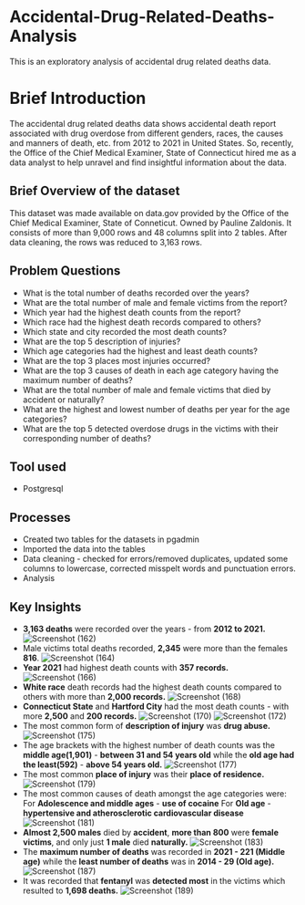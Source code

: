 # Accidental-Drug-Related-Deaths-Analysis
This is an exploratory analysis of accidental drug related deaths data.
# Brief Introduction
The accidental drug related deaths data shows accidental death report associated with drug overdose from different genders, races, the causes and manners of death, etc. from 2012 to 2021 in United States. So, recently, the Office of the Chief Medical Examiner, State of Connecticut hired me as a data analyst to help unravel and find insightful information about the data. 
## Brief Overview of the dataset
This dataset was made available on data.gov provided by the Office of the Chief Medical Examiner, State of Conneticut. Owned by Pauline Zaldonis. It consists of more than 9,000 rows and 48 columns split into 2 tables. After data cleaning, the rows was reduced to 3,163 rows.
## Problem Questions
*  What is the total number of deaths recorded over the years?
*  What are the total number of male and female victims from the report?
*  Which year had the highest death counts from the report?
*  Which race had the highest death records compared to others?
*  Which state and city recorded the most death counts?
*  What are the top 5 description of injuries?
*  Which age categories had the highest and least death counts?
*  What are the top 3 places most injuries occurred?
*  What are the top 3 causes of death in each age category having the maximum number of deaths?
*  What are the total number of male and female victims that died by accident or naturally?
*  What are the highest and lowest number of deaths per year for the age categories?
*  What are the top 5 detected overdose drugs in the victims with their corresponding number of deaths?
## Tool used
*  Postgresql
##  Processes
*  Created two tables for the datasets in pgadmin
*  Imported the data into the tables
*  Data cleaning - checked for errors/removed duplicates, updated some columns to lowercase, corrected misspelt words and punctuation errors.
*  Analysis
## Key Insights
*  **3,163 deaths** were recorded over the years - from **2012 to 2021.**
![Screenshot (162)](https://github.com/SamadTheTechGuy/Accidental-Drug-Related-Deaths-Analysis/assets/97789215/013d597c-703f-486b-b1be-109212591baa)
*  Male victims total deaths recorded, **2,345** were more than the females **816**.
![Screenshot (164)](https://github.com/SamadTheTechGuy/Accidental-Drug-Related-Deaths-Analysis/assets/97789215/3c0646cb-5bf0-4c48-849d-ff765d2d203f)
*  **Year 2021** had highest death counts with **357 records.**
![Screenshot (166)](https://github.com/SamadTheTechGuy/Accidental-Drug-Related-Deaths-Analysis/assets/97789215/9c676b31-3c44-452d-9c3e-4006892cc6dd)
*  **White race** death records had the highest death counts compared to others with more than **2,000 records.**
![Screenshot (168)](https://github.com/SamadTheTechGuy/Accidental-Drug-Related-Deaths-Analysis/assets/97789215/a533eb4b-b3f0-4868-a54f-628415122e9a)
*  **Connecticut State** and **Hartford City** had the most death counts - with more **2,500** and **200 records.**
![Screenshot (170)](https://github.com/SamadTheTechGuy/Accidental-Drug-Related-Deaths-Analysis/assets/97789215/c33ab766-22cd-459e-a3b9-c266a4958545)
![Screenshot (172)](https://github.com/SamadTheTechGuy/Accidental-Drug-Related-Deaths-Analysis/assets/97789215/d4d4c0e6-3531-4877-bc32-10988775bae7)
*  The most common form of **description of injury** was **drug abuse.**
![Screenshot (175)](https://github.com/SamadTheTechGuy/Accidental-Drug-Related-Deaths-Analysis/assets/97789215/1d70b08f-216f-425a-9928-3035d04fe38b)
*  The age brackets with the highest number of death counts was the **middle age(1,901)** - **between 31 and 54 years old** while 
the **old age had the least(592)** - **above 54 years old.**
![Screenshot (177)](https://github.com/SamadTheTechGuy/Accidental-Drug-Related-Deaths-Analysis/assets/97789215/ca184c3f-5bb5-4863-a875-0b061983561a)
*  The most common **place of injury** was their **place of residence.**  
![Screenshot (179)](https://github.com/SamadTheTechGuy/Accidental-Drug-Related-Deaths-Analysis/assets/97789215/74ef2ec7-cab5-450d-8489-934f4adb9c1e)
*  The most common causes of death amongst the age categories were: 
For **Adolescence and middle ages** - **use of cocaine**
For **Old age** - **hypertensive and atherosclerotic cardiovascular disease**
![Screenshot (181)](https://github.com/SamadTheTechGuy/Accidental-Drug-Related-Deaths-Analysis/assets/97789215/f2bdc880-eb9a-49e9-ad9a-f6a7a49df5c9)
*  **Almost 2,500 males** died by **accident**, **more than 800** were **female victims**, and only just **1 male** died **naturally.**
![Screenshot (183)](https://github.com/SamadTheTechGuy/Accidental-Drug-Related-Deaths-Analysis/assets/97789215/72239f6a-717d-46c0-8c45-d753a41597db)
*  The **maximum number of deaths** was recorded in **2021 - 221 (Middle age)** while the **least number of deaths** was in **2014 - 29 (Old age).**
![Screenshot (187)](https://github.com/SamadTheTechGuy/Accidental-Drug-Related-Deaths-Analysis/assets/97789215/e4cc10aa-7e33-4819-ab24-ea60e88e5698)
*  It was recorded that **fentanyl** was **detected most** in the victims which resulted to **1,698 deaths.**
![Screenshot (189)](https://github.com/SamadTheTechGuy/Accidental-Drug-Related-Deaths-Analysis/assets/97789215/654cb957-d0ea-47d9-b8a4-5aa7908de332)




